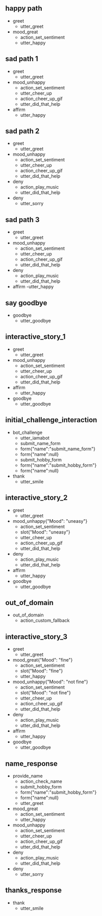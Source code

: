 ## happy path
* greet
  - utter_greet
* mood_great
  - action_set_sentiment
  - utter_happy

## sad path 1
* greet
  - utter_greet
* mood_unhappy
  - action_set_sentiment
  - utter_cheer_up
  - action_cheer_up_gif
  - utter_did_that_help
* affirm
  - utter_happy
  

## sad path 2
* greet
  - utter_greet
* mood_unhappy
  - action_set_sentiment
  - utter_cheer_up
  - action_cheer_up_gif
  - utter_did_that_help
* deny
  - action_play_music
  - utter_did_that_help
* deny
  - utter_sorry

## sad path 3
* greet
  - utter_greet
* mood_unhappy
  - action_set_sentiment
  - utter_cheer_up
  - action_cheer_up_gif
  - utter_did_that_help
* deny
  - action_play_music
  - utter_did_that_help
* affirm
  -utter_happy

## say goodbye
* goodbye
  - utter_goodbye

## interactive_story_1
* greet
    - utter_greet
* mood_unhappy
    - action_set_sentiment
    - utter_cheer_up
    - action_cheer_up_gif
    - utter_did_that_help
* affirm
    - utter_happy
* goodbye
    - utter_goodbye

    
## initial_challenge_interaction
* bot_challenge
    - utter_iamabot
    - submit_name_form
    - form{"name":"submit_name_form"}
    - form{"name":null} 
    - submit_hobby_form
    - form{"name":"submit_hobby_form"}
    - form{"name":null} 
 * thank
    - utter_smile

## interactive_story_2
* greet
    - utter_greet
* mood_unhappy{"Mood": "uneasy"}
    - action_set_sentiment
    - slot{"Mood": "uneasy"}
    - utter_cheer_up
    - action_cheer_up_gif
    - utter_did_that_help
* deny
    - action_play_music
    - utter_did_that_help
* affirm
    - utter_happy
* goodbye
    - utter_goodbye

## out_of_domain
* out_of_domain
    - action_custom_fallback
    
## interactive_story_3
* greet
    - utter_greet
* mood_great{"Mood": "fine"}
    - action_set_sentiment
    - slot{"Mood": "fine"}
    - utter_happy
* mood_unhappy{"Mood": "not fine"}
    - action_set_sentiment
    - slot{"Mood": "not fine"}
    - utter_cheer_up
    - action_cheer_up_gif
    - utter_did_that_help
* deny
    - action_play_music
    - utter_did_that_help
* affirm
    - utter_happy
* goodbye
    - utter_goodbye

## name_response
* provide_name
    - action_check_name
    - submit_hobby_form
    - form{"name":"submit_hobby_form"}
    - form{"name":null}
    - utter_greet
* mood_great
    - action_set_sentiment
    - utter_happy
* mood_unhappy
    - action_set_sentiment
    - utter_cheer_up
    - action_cheer_up_gif
    - utter_did_that_help
* deny
    - action_play_music
    - utter_did_that_help
* deny
    - utter_sorry

## thanks_response
* thank
    - utter_smile
